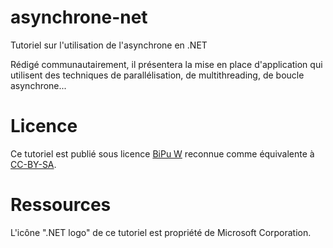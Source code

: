 # asynchrone-net
Tutoriel sur l'utilisation de l'asynchrone en .NET

Rédigé communautairement, il présentera la mise en place d'application qui utilisent des techniques de parallélisation, 
de multithreading, de boucle asynchrone...


# Licence

Ce tutoriel est publié sous licence [BiPu W](http://www.teladiai.re/public/licences/BiPu_W.pdf) reconnue comme équivalente
à [CC-BY-SA](https://creativecommons.org/licenses/by-sa/3.0/).

# Ressources

L'icône ".NET logo" de ce tutoriel est propriété de Microsoft Corporation.
